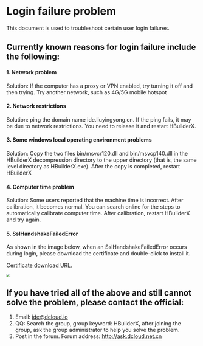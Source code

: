 # Login failure problem
This document is used to troubleshoot certain user login failures.

## Currently known reasons for login failure include the following:
#### 1. Network problem
Solution: If the computer has a proxy or VPN enabled, try turning it off and then trying. Try another network, such as 4G/5G mobile hotspot

#### 2. Network restrictions
Solution: ping the domain name ide.liuyingyong.cn. If the ping fails, it may be due to network restrictions. You need to release it and restart HBuilderX.

#### 3. Some windows local operating environment problems
Solution: Copy the two files bin/msvcr120.dll and bin/msvcp140.dll in the HBuilderX decompression directory to the upper directory (that is, the same level directory as HBuilderX.exe). After the copy is completed, restart HBuilderX

#### 4. Computer time problem
Solution: Some users reported that the machine time is incorrect. After calibration, it becomes normal. You can search online for the steps to automatically calibrate computer time. After calibration, restart HBuilderX and try again.

#### 5. SslHandshakeFailedError

As shown in the image below, when an SslHandshakeFailedError occurs during login, please download the certificate and double-click to install it.

<a download href="https://web-ext-storage.dcloud.net.cn/hx/questions/certum.cer" target="_blank">Certificate download URL.</a>

<img src="https://web-ext-storage.dcloud.net.cn/hx/questions/hx_login_failed_ssl.png" style="zoom:50%" />

## If you have tried all of the above and still cannot solve the problem, please contact the official:
1. Email: ide@dcloud.io
2. QQ: Search the group, group keyword: HBuilderX, after joining the group, ask the group administrator to help you solve the problem.
3. Post in the forum. Forum address: http://ask.dcloud.net.cn
